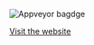![Appveyor bagdge](https://ci.appveyor.com/api/projects/status/github/zkiiito/map-gallery-editor?branch=master&svg=true)

[Visit the website](https://mapgallery.online/)
